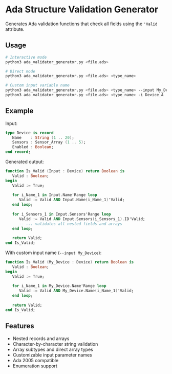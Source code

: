 # Ada Structure Validation Generator

Generates Ada validation functions that check all fields using the `'Valid` attribute.

## Usage

```bash
# Interactive mode
python3 ada_validator_generator.py <file.ads>

# Direct mode  
python3 ada_validator_generator.py <file.ads> <type_name>

# Custom input variable name
python3 ada_validator_generator.py <file.ads> <type_name> --input My_Device
python3 ada_validator_generator.py <file.ads> <type_name> -i Device_A
```

## Example

Input:
```ada
type Device is record
   Name    : String (1 .. 20);
   Sensors : Sensor_Array (1 .. 5);
   Enabled : Boolean;
end record;
```

Generated output:
```ada
function Is_Valid (Input : Device) return Boolean is
   Valid : Boolean;
begin
   Valid := True;
   
   for i_Name_1 in Input.Name'Range loop
      Valid := Valid AND Input.Name(i_Name_1)'Valid;
   end loop;
   
   for i_Sensors_1 in Input.Sensors'Range loop
      Valid := Valid AND Input.Sensors(i_Sensors_1).ID'Valid;
      -- ... validates all nested fields and arrays
   end loop;
   
   return Valid;
end Is_Valid;
```

With custom input name (`--input My_Device`):
```ada
function Is_Valid (My_Device : Device) return Boolean is
   Valid : Boolean;
begin
   Valid := True;
   
   for i_Name_1 in My_Device.Name'Range loop
      Valid := Valid AND My_Device.Name(i_Name_1)'Valid;
   end loop;
   
   return Valid;
end Is_Valid;
```

## Features

- Nested records and arrays
- Character-by-character string validation
- Array subtypes and direct array types
- Customizable input parameter names
- Ada 2005 compatible  
- Enumeration support